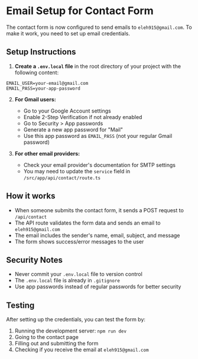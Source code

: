 # Email Setup for Contact Form

The contact form is now configured to send emails to `eleh915@gmail.com`. To make it work, you need to set up email credentials.

## Setup Instructions

1. **Create a `.env.local` file** in the root directory of your project with the following content:

```
EMAIL_USER=your-email@gmail.com
EMAIL_PASS=your-app-password
```

2. **For Gmail users:**
   - Go to your Google Account settings
   - Enable 2-Step Verification if not already enabled
   - Go to Security > App passwords
   - Generate a new app password for "Mail"
   - Use this app password as `EMAIL_PASS` (not your regular Gmail password)

3. **For other email providers:**
   - Check your email provider's documentation for SMTP settings
   - You may need to update the `service` field in `/src/app/api/contact/route.ts`

## How it works

- When someone submits the contact form, it sends a POST request to `/api/contact`
- The API route validates the form data and sends an email to `eleh915@gmail.com`
- The email includes the sender's name, email, subject, and message
- The form shows success/error messages to the user

## Security Notes

- Never commit your `.env.local` file to version control
- The `.env.local` file is already in `.gitignore`
- Use app passwords instead of regular passwords for better security

## Testing

After setting up the credentials, you can test the form by:
1. Running the development server: `npm run dev`
2. Going to the contact page
3. Filling out and submitting the form
4. Checking if you receive the email at `eleh915@gmail.com` 